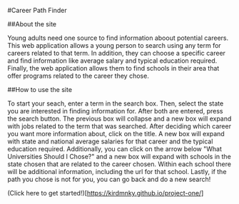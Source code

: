 #Career Path Finder

##About the site

Young adults need one source to find information aboout potential careers. This web application allows a young person to search using any term for careers related to that term. In addition, they can choose a specific career and find information like average salary and typical education required. Finally, the web application allows them to find schools in their area that offer programs related to the career they chose.

##How to use the site

To start your seach, enter a term in the search box. Then, select the state you are interested in finding information for. After both are entered, press the search button. The previous box will collapse and a new box will expand with jobs related to the term that was searched. After deciding which career you want more information about, click on the title. A new box will expand with state and national average salaries for that career and the typical education required. Additionally, you can click on the arrow below "What Universities Should I Chose?" and a new box will expand with schools in the state chosen that are related to the career chosen. Within each school there will be additional information, including the url for that school. Lastly, if the path you chose is not for you, you can go back and do a new search!

(Click here to get started!)[https://kirdmnky.github.io/project-one/]
